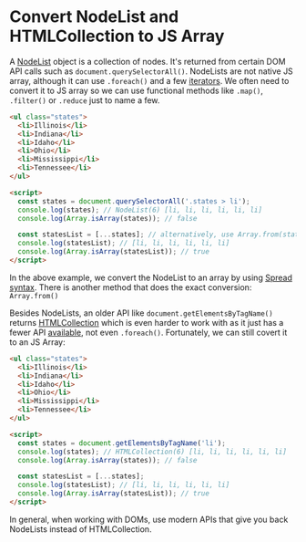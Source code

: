 # Convert NodeList and HTMLCollection to JS Array

A [NodeList](https://developer.mozilla.org/en-US/docs/Web/API/NodeList) object is a collection of nodes. It's returned from certain DOM API calls such as `document.querySelectorAll()`. NodeLists are not native JS array, although it can use `.foreach()` and a few [iterators](https://developer.mozilla.org/en-US/docs/Web/API/NodeList#instance_methods). We often need to convert it to JS array so we can use functional methods like `.map()`, `.filter()` or `.reduce` just to name a few.

```html
<ul class="states">
  <li>Illinois</li>
  <li>Indiana</li>
  <li>Idaho</li>
  <li>Ohio</li>
  <li>Mississippi</li>
  <li>Tennessee</li>
</ul>

<script>
  const states = document.querySelectorAll('.states > li');
  console.log(states); // NodeList(6) [li, li, li, li, li, li]
  console.log(Array.isArray(states)); // false

  const statesList = [...states]; // alternatively, use Array.from(states)
  console.log(statesList); // [li, li, li, li, li, li]
  console.log(Array.isArray(statesList)); // true
</script>
```

In the above example, we convert the NodeList to an array by using [Spread syntax](https://developer.mozilla.org/en-US/docs/Web/JavaScript/Reference/Operators/Spread_syntax). There is another method that does the exact conversion: `Array.from()`

Besides NodeLists, an older API like `document.getElementsByTagName()` returns [HTMLCollection](https://developer.mozilla.org/en-US/docs/Web/API/HTMLCollection) which is even harder to work with as it just has a fewer API [available](https://developer.mozilla.org/en-US/docs/Web/API/HTMLCollection), not even `.foreach()`. Fortunately, we can still covert it to an JS Array:

```html
<ul class="states">
  <li>Illinois</li>
  <li>Indiana</li>
  <li>Idaho</li>
  <li>Ohio</li>
  <li>Mississippi</li>
  <li>Tennessee</li>
</ul>

<script>
  const states = document.getElementsByTagName('li');
  console.log(states); // HTMLCollection(6) [li, li, li, li, li, li]
  console.log(Array.isArray(states)); // false

  const statesList = [...states];
  console.log(statesList); // [li, li, li, li, li, li]
  console.log(Array.isArray(statesList)); // true
</script>
```

In general, when working with DOMs, use modern APIs that give you back NodeLists instead of HTMLCollection.
